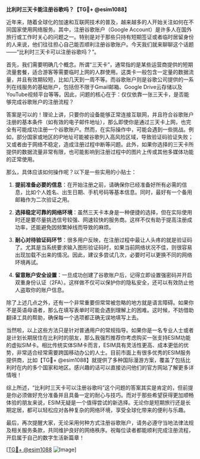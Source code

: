 **比利时三天卡能注册谷歌吗？【TG💪+ @esim1088】**

近年来，随着全球化的加速和互联网技术的普及，越来越多的人开始关注如何在不同国家使用网络服务。其中，注册谷歌账户（Google Account）是许多人在国外旅行或工作时关心的问题之一。特别是对于那些只持有短期签证或者临时居留身份的人来说，他们往往担心自己能否顺利注册谷歌账户。今天我们就来聊聊这个话题——“比利时三天卡可以注册谷歌吗？”。

首先，我们需要明确几个概念。所谓“三天卡”，通常指的是某些运营商提供的短期流量套餐，适合游客等需要临时上网的人群使用。这类卡一般包含一定量的数据流量，并且有效期较短，比如几天到一周不等。而谷歌账户则是谷歌公司提供的一系列在线服务的基础账户，包括但不限于Gmail邮箱、Google Drive云存储以及YouTube视频平台等等。因此，问题的核心在于：仅仅依靠一张三天卡，是否能够完成谷歌账户的注册流程？

答案是可以的！理论上讲，只要你的设备能够正常连接互联网，并且符合谷歌账户注册的基本条件（如有效的电子邮件地址），那么即使你是通过三天卡上网，也完全有可能成功注册一个谷歌账户。然而，在实际操作中，可能会遇到一些挑战。例如，部分国家或地区的IP地址可能被谷歌列入高风险区域，导致验证码验证失败；又或者由于网络不稳定，造成注册过程中断等问题。此外，如果你选择的三天卡所提供的数据流量非常有限，也可能影响到注册过程中的图片上传或其他多媒体功能的正常使用。

那么，具体应该如何操作呢？以下是一些实用的小贴士：

1. **提前准备必要的信息**：在开始注册之前，请确保你已经准备好所有必需的信息，比如个人姓名、出生日期、手机号码等基本信息。同时，最好有一个备用邮箱作为二次验证之用。

2. **选择稳定可靠的网络环境**：虽然三天卡本身是一种便捷的选择，但在实际使用时还是要尽量挑选信号较强、网速较快的服务商。这样不仅有助于提高注册成功率，还能避免因频繁掉线而导致的麻烦。

3. **耐心对待验证码环节**：很多用户反映，在注册过程中最让人头疼的就是验证码了。尤其是当系统要求输入图形验证码时，如果当前网络状况不佳，则很容易出现加载不出来的情况。因此，建议多尝试几次，必要时可以更换不同的网络环境再试。

4. **留意账户安全设置**：一旦成功创建了谷歌账户后，记得立即设置强密码并开启双重身份认证（2FA）。这样做不仅可以保护你的隐私安全，还可以有效防止他人盗取你的账户信息。

除了上述几点之外，还有一个非常重要但常常被忽略的地方就是语言障碍。如果你不是英语母语者，那么在填写表单时可能会遇到理解上的困难。这时候，不妨借助翻译工具的帮助，确保每一个选项都正确无误地填写上去。

当然啦，以上这些方法只是针对普通用户的常规指导。如果你是一名专业人士或者是计划长期居住在比利时的朋友，那么我强烈推荐你考虑购买一张支持ESIM功能的虚拟SIM卡。相比传统实体SIM卡而言，ESIM具有灵活性更高、成本更低的优势，非常适合经常需要跨国移动办公的人士。目前市面上有很多优秀的ESIM服务提供商，比如【TG💪+ @esim1088】就提供了多种国际漫游方案，覆盖了包括比利时在内的多个国家和地区。感兴趣的话可以直接访问他们的官方网站了解更多详情哦！

综上所述，“比利时三天卡可以注册谷歌吗”这个问题的答案其实是肯定的，但前提是你必须做好充分准备并且具备一定的耐心与技巧。而对于那些希望获得更加顺畅体验的朋友来说，ESIM无疑是一个值得尝试的新选择。无论你是短期旅行还是长期定居，都可以轻松应对各种复杂的网络环境，享受全球化带来的便利与乐趣。

最后，再次提醒大家，无论采用何种方式注册谷歌账户，请务必遵守当地法律法规及相关服务条款，共同维护良好的网络秩序。祝每位读者都能顺利完成注册流程，开启属于自己的数字生活新篇章！

[[TG💪+ @esim1088](https://t.me/s/esim1088) ![Image](https://i.postimg.cc/4NQfJmqS/Snipaste-2025-05-13-00-14-12.png)]